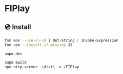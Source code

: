 #  FIPlay


## 💿 Install

```sh
fnm env --use-on-cd | Out-String | Invoke-Expression
fnm use --install-if-missing 22

pnpm dev

pnpm build
npx http-server .\dist\ -o /FIPlay

```

